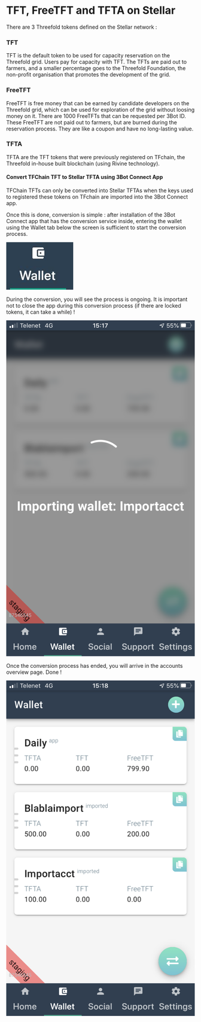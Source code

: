 # TFT, FreeTFT and TFTA on Stellar

There are 3 Threefold tokens defined on the Stellar network : 

### TFT
TFT is the default token to be used for capacity reservation on the Threefold grid. Users pay for capacity with TFT. The TFTs are paid out to farmers, and a smaller percentage goes to the Threefold Foundation, the non-profit organisation that promotes the development of the grid. 

### FreeTFT
FreeTFT is free money that can be earned by candidate developers on the Threefold grid, which can be used for exploration of the grid without loosing money on it. 
There are 1000 FreeTFTs that can be requested per 3Bot ID. 
These FreeTFT are not paid out to farmers, but are burned during the reservation process. They are like a coupon and have no long-lasting value. 

### TFTA
TFTA are the TFT tokens that were previously registered on TFchain, the Threefold in-house built blockchain (using Rivine technology). 

#### Convert TFChain TFT to Stellar TFTA using 3Bot Connect App

TFChain TFTs can only be converted into Stellar TFTAs when the keys used to registered these tokens on TFchain are imported into the 3Bot Connect app. 

Once this is done, conversion is simple : after installation of the 3Bot Connect app that has the conversion service inside, entering the wallet using the Wallet tab below the screen is sufficient to start the conversion process. 

![](img/wallet_icon.jpg)

During the conversion, you will see the process is ongoing. It is important not to close the app during this conversion process (if there are locked tokens, it can take a while) !

![](img/import_process.PNG)

Once the conversion process has ended, you will arrive in the accounts overview page. Done !

![](img/accounts_overview.PNG)
